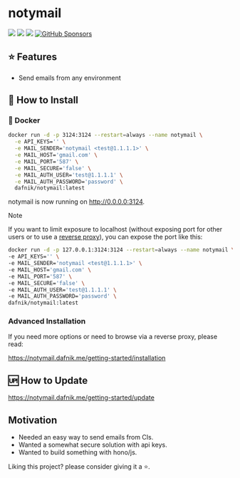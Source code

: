 # notymail

<a target="_blank" href="https://github.com/dafnik/notymail"><img src="https://img.shields.io/github/stars/dafnik/notymail?style=flat" /></a>
<a target="_blank" href="https://hub.docker.com/r/dafnik/notymail"><img src="https://img.shields.io/docker/pulls/dafnik/notymail" /></a>
<a target="_blank" href="https://hub.docker.com/r/dafnik/notymail"><img src="https://img.shields.io/docker/v/dafnik/notymail/latest?label=docker%20image%20ver." /></a>
[![GitHub Sponsors](https://img.shields.io/github/sponsors/dafnik?label=GitHub%20Sponsors)](https://github.com/sponsors/dafnik)

## ⭐ Features

- Send emails from any environment

## 🔧 How to Install

### 🐳 Docker

```bash
docker run -d -p 3124:3124 --restart=always --name notymail \
  -e API_KEYS='' \
  -e MAIL_SENDER='notymail <test@1.1.1.1>' \
  -e MAIL_HOST='gmail.com' \
  -e MAIL_PORT='587' \
  -e MAIL_SECURE='false' \
  -e MAIL_AUTH_USER='test@1.1.1.1' \
  -e MAIL_AUTH_PASSWORD='password' \
  dafnik/notymail:latest
```

notymail is now running on <http://0.0.0.0:3124>.

> [!NOTE]
> If you want to limit exposure to localhost (without exposing port for other users or to use a [reverse proxy](https://notymail.dafnik.me/getting-started/reverse-proxy)), you can expose the port like this:
>
> ```bash
> docker run -d -p 127.0.0.1:3124:3124 --restart=always --name notymail \
> -e API_KEYS='' \
> -e MAIL_SENDER='notymail <test@1.1.1.1>' \
> -e MAIL_HOST='gmail.com' \
> -e MAIL_PORT='587' \
> -e MAIL_SECURE='false' \
> -e MAIL_AUTH_USER='test@1.1.1.1' \
> -e MAIL_AUTH_PASSWORD='password' \
> dafnik/notymail:latest
> ```

### Advanced Installation

If you need more options or need to browse via a reverse proxy, please read:

https://notymail.dafnik.me/getting-started/installation

## 🆙 How to Update

https://notymail.dafnik.me/getting-started/update

## Motivation

- Needed an easy way to send emails from CIs.
- Wanted a somewhat secure solution with api keys.
- Wanted to build something with hono/js.

Liking this project? please consider giving it a ⭐.
